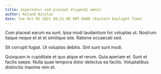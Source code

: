 ```yaml
---
title: aspernatur sed placeat eligendi omnis
author: Roland Nicolas
date: Tue Oct 05 2021 00:21:08 GMT-0400 (Eastern Daylight Time)
---
```

Cum placeat earum ea sunt. Ipsa modi laudantium hic voluptas ut. Nostrum itaque neque et et et similique iste. Ratione occaecati sed.

 Sit corrupti fugiat. Ut voluptas debitis. Sint sunt sunt modi.

 Quisquam in cupiditate et quo atque et rerum. Quia aperiam et. Sunt et facilis saepe. Nulla quae tempora dolor delectus ea facilis. Voluptatibus distinctio maxime rem et.